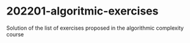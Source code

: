 # 202201-algoritmic-exercises
Solution of the list of exercises proposed in the algorithmic complexity course
